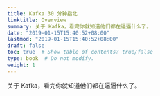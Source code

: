 ```yaml
---
title: Kafka 30 分钟指北
linktitle: Overview
summary: 关于 Kafka，看完你就知道他们都在逼逼什么了。
date: "2019-01-15T15:40:52+08:00"
lastmod: "2019-01-15T15:40:52+08:00"
draft: false
toc: true  # Show table of contents? true/false
type: book  # Do not modify.
weight: 1
---
```


关于 Kafka，看完你就知道他们都在逼逼什么了。
